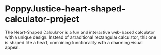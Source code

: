 # PoppyJustice-heart-shaped-calculator-project

The Heart-Shaped Calculator is a fun and interactive web-based calculator with a unique design. Instead of a traditional rectangular calculator, this one is shaped like a heart, combining functionality with a charming visual appeal.
